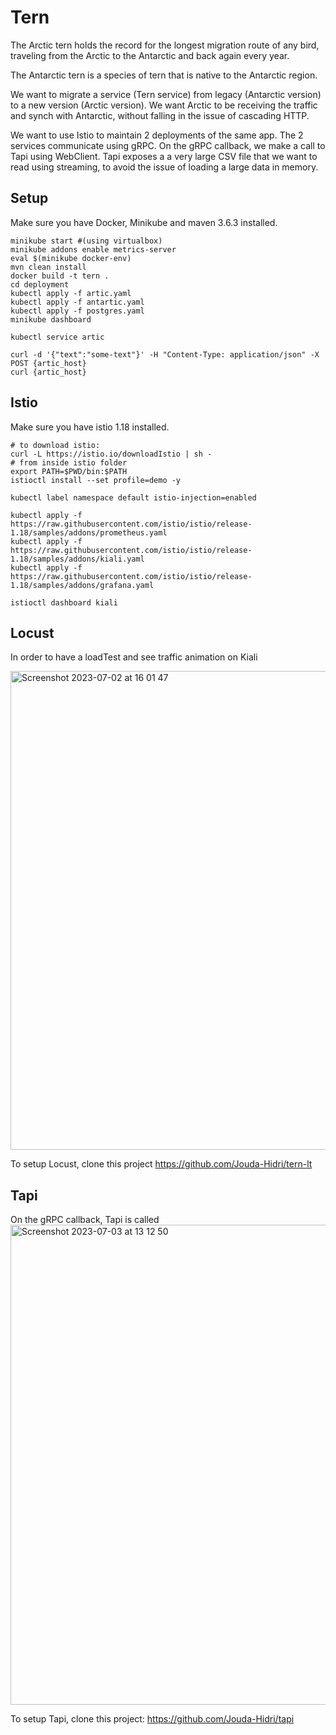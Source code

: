 # Tern

The Arctic tern holds the record for the longest migration route of any bird, traveling from the Arctic to the Antarctic and back again every year.

The Antarctic tern is a species of tern that is native to the Antarctic region.

We want to migrate a service (Tern service) from legacy (Antarctic version) to a new version (Arctic version). We want Arctic to be receiving the traffic and synch with Antarctic, without falling in the issue of cascading HTTP.

We want to use Istio to maintain 2 deployments of the same app. The 2 services communicate using gRPC. On the gRPC callback, we make a call to Tapi using WebClient. Tapi exposes a a very large CSV file that we want to read using streaming, to avoid the issue of loading a large data in memory.

## Setup

Make sure you have Docker, Minikube and maven 3.6.3 installed.    

````
minikube start #(using virtualbox)    
minikube addons enable metrics-server    
eval $(minikube docker-env)    
mvn clean install    
docker build -t tern .    
cd deployment    
kubectl apply -f artic.yaml    
kubectl apply -f antartic.yaml    
kubectl apply -f postgres.yaml
minikube dashboard
````

```kubectl service artic```    

````
curl -d '{"text":"some-text"}' -H "Content-Type: application/json" -X POST {artic_host}    
curl {artic_host}
````

## Istio
Make sure you have istio 1.18 installed.    

````
# to download istio:    
curl -L https://istio.io/downloadIstio | sh -
# from inside istio folder
export PATH=$PWD/bin:$PATH
istioctl install --set profile=demo -y

kubectl label namespace default istio-injection=enabled    

kubectl apply -f https://raw.githubusercontent.com/istio/istio/release-1.18/samples/addons/prometheus.yaml    
kubectl apply -f https://raw.githubusercontent.com/istio/istio/release-1.18/samples/addons/kiali.yaml    
kubectl apply -f https://raw.githubusercontent.com/istio/istio/release-1.18/samples/addons/grafana.yaml    

istioctl dashboard kiali
````


## Locust
In order to have a loadTest and see traffic animation on Kiali

<img width="766" alt="Screenshot 2023-07-02 at 16 01 47" src="https://github.com/Jouda-Hidri/Tern/assets/30729085/f7c67457-2a28-4841-9a17-edfa6f826a08">

To setup Locust, clone this project https://github.com/Jouda-Hidri/tern-lt

## Tapi
On the gRPC callback, Tapi is called
<img width="768" alt="Screenshot 2023-07-03 at 13 12 50" src="https://github.com/Jouda-Hidri/Tern/assets/30729085/17763716-9c9e-4247-9e4b-70ad0819b54b">

To setup Tapi, clone this project: https://github.com/Jouda-Hidri/tapi


